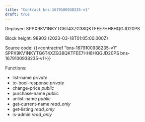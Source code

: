 ```yaml
---
title: "Contract bns-1679100938235-v1"
draft: true
---
```

Deployer: SPPX9KV1NKYTG6T4XZG38QKTFEE7HH8HQGJD20PS


 



Block height: 98903 (2023-03-18T01:05:00.000Z)

Source code: {{<contractref "bns-1679100938235-v1" SPPX9KV1NKYTG6T4XZG38QKTFEE7HH8HQGJD20PS bns-1679100938235-v1>}}

Functions:

* list-name _private_
* to-bool-response _private_
* change-price _public_
* purchase-name _public_
* unlist-name _public_
* get-current-name _read_only_
* get-listing _read_only_
* is-admin _read_only_
